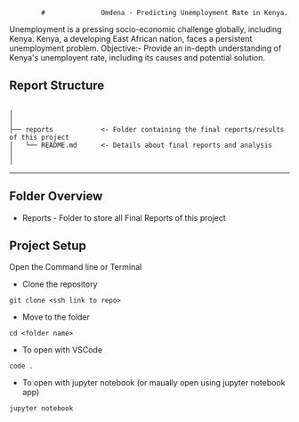            #              Omdena - Predicting Unemployment Rate in Kenya.

Unemployment is a pressing socio-economic challenge globally, including Kenya. Kenya, a developing East African nation, faces a persistent unemployment problem. 
Objective:- Provide an in-depth understanding of Kenya's unemployent rate, including its causes and potential solution.





## Report Structure

```

│
│
├── reports            <- Folder containing the final reports/results of this project
│   └── README.md      <- Details about final reports and analysis
│
│

```

---

## Folder Overview

- Reports - Folder to store all Final Reports of this project


## Project Setup

<Add the project setup steps here. You can add more or less than the suggested ones.>

Open the Command line or Terminal

- Clone the repository

```
git clone <ssh link to repo>

```

- Move to the folder

```
cd <folder name>

```

- To open with VSCode

```
code .

```

- To open with jupyter notebook (or maually open using jupyter notebook app)

```
jupyter notebook

```